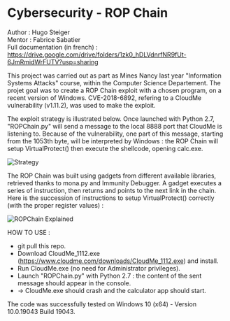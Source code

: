 # Cybersecurity - ROP Chain

Author : Hugo Steiger  
Mentor : Fabrice Sabatier  
Full documentation (in french) : https://drive.google.com/drive/folders/1zk0_hDLVdnrfNR9fUt-6JmRmidWrFUTV?usp=sharing

This project was carried out as part as Mines Nancy last year "Information Systems Attacks" course, within the Computer Science Departement. The projet goal was to create a ROP Chain exploit with a chosen program, on a recent version of Windows. CVE-2018-6892, refering to a CloudMe vulnerability (v1.11.2), was used to make the exploit.

The exploit strategy is illustrated below. Once launched with Python 2.7, "ROPChain.py" will send a message to the local 8888 port that CloudMe is listening to. Because of the vulnerability, one part of this message, starting from the 1053th byte, will be interpreted by Windows : the ROP Chain will setup VirtualProtect() then execute the shellcode, opening calc.exe.

![Strategy](https://user-images.githubusercontent.com/106969232/179573234-0d148565-c131-4426-8d1d-9824c23e8ad4.JPG)

The ROP Chain was built using gadgets from different available libraries, retrieved thanks to mona.py and Immunity Debugger. A gadget executes a series of instruction, then returns and points to the next link in the chain. Here is the succession of instructions to setup VirtualProtect() correctly (with the proper register values) :

![ROPChain Explained](https://user-images.githubusercontent.com/106969232/179573210-d15caf31-53d3-40df-8ca5-2c27ffe473cd.JPG)

HOW TO USE :
- git pull this repo.
- Download CloudMe_1112.exe (https://www.cloudme.com/downloads/CloudMe_1112.exe) and install.
- Run CloudMe.exe (no need for Administrator privileges).
- Launch "ROPChain.py" with Python 2.7 : the content of the sent message should appear in the console.
- -> CloudMe.exe should crash and the calculator app should start.

The code was successfully tested on Windows 10 (x64) - Version 10.0.19043 Build 19043.

